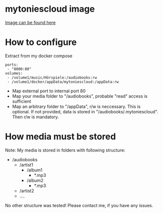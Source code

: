 # mytoniescloud image

[Image can be found here](https://hub.docker.com/r/padishar24/mytoniescloud)

# How to configure
Extract from my docker compose

    ports:
     - "8000:80"
    volumes:
     - /volume1/music/Hörspiele:/audiobooks:rw
     - /volume1/docker/appData/mytoniescloud:/appData:rw

- Map external port to internal port 80
- Map your media folder to "/audiobooks", probable "read" access is sufficient
- Map an arbitrary folder to "/appData", r/w is neccessary. This is optional. If not provided, data is stored in "/audiobooks/.mytoniescloud". Then r/w is mandatory.

# How media must be stored
Note: My media is stored in folders with following structure:
- /audiobooks
   - /artist1
      - /album1
        -  *.mp3
      - /album2
        -  *.mp3
   - /artist2
    -  ....

No other structure was tested! Please contact me, if you have any issues.
